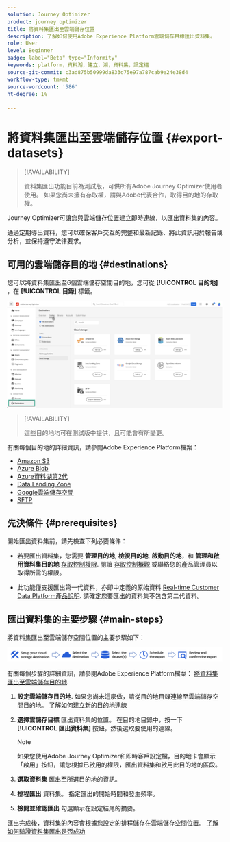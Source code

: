 ```yaml
---
solution: Journey Optimizer
product: journey optimizer
title: 將資料集匯出至雲端儲存位置
description: 了解如何使用Adobe Experience Platform雲端儲存目標匯出資料集。
role: User
level: Beginner
badge: label="Beta" type="Informity"
keywords: platform，資料湖，建立，湖，資料集，設定檔
source-git-commit: c3ad875b50999da833d75e97a787cab9e24e38d4
workflow-type: tm+mt
source-wordcount: '586'
ht-degree: 1%

---
```



# 將資料集匯出至雲端儲存位置 {#export-datasets}

>[!AVAILABILITY]
>
>資料集匯出功能目前為測試版，可供所有Adobe Journey Optimizer使用者使用。 如果您尚未擁有存取權，請與Adobe代表合作，取得目的地的存取權。

Journey Optimizer可讓您與雲端儲存位置建立即時連線，以匯出資料集的內容。

通過定期導出資料，您可以確保客戶交互的完整和最新記錄、將此資訊用於報告或分析，並保持遵守法律要求。

## 可用的雲端儲存目的地 {#destinations}

您可以將資料集匯出至6個雲端儲存空間目的地，您可從 **[!UICONTROL 目的地]** ，在 **[!UICONTROL 目錄]** 標籤。

![](assets/dataset-export-setup.png)

>[!AVAILABILITY]
>
>這些目的地均可在測試版中提供，且可能會有所變更。

有關每個目的地的詳細資訊，請參閱Adobe Experience Platform檔案：

* [Amazon S3](https://experienceleague.adobe.com/docs/experience-platform/destinations/catalog/cloud-storage/amazon-s3.html)
* [Azure Blob](https://experienceleague.adobe.com/docs/experience-platform/destinations/catalog/cloud-storage/azure-blob.html)
* [Azure資料湖第2代](https://experienceleague.adobe.com/docs/experience-platform/destinations/catalog/cloud-storage/adls-gen2.html)
* [Data Landing Zone](https://experienceleague.adobe.com/docs/experience-platform/destinations/catalog/cloud-storage/data-landing-zone.html)
* [Google雲端儲存空間](https://experienceleague.adobe.com/docs/experience-platform/destinations/catalog/cloud-storage/google-cloud-storage.html)
* [SFTP](https://experienceleague.adobe.com/docs/experience-platform/destinations/catalog/cloud-storage/sftp.html)

## 先決條件 {#prerequisites}

開始匯出資料集前，請先檢查下列必要條件：

* 若要匯出資料集，您需要 **管理目的地**, **檢視目的地**, **啟動目的地**，和 **管理和啟用資料集目的地** [存取控制權限](https://experienceleague.adobe.com/docs/experience-platform/access-control/home.html#permissions). 閱讀 [存取控制概觀](https://experienceleague.adobe.com/docs/experience-platform/access-control/ui/overview.html) 或聯絡您的產品管理員以取得所需的權限。

* 此功能僅支援匯出第一代資料，亦即中定義的原始資料 [Real-time Customer Data Platform產品說明](https://helpx.adobe.com/legal/product-descriptions/real-time-customer-data-platform-b2c-edition-prime-and-ultimate-packages.html). 請確定您要匯出的資料集不包含第二代資料。

## 匯出資料集的主要步驟 {#main-steps}

將資料集匯出至雲端儲存空間位置的主要步驟如下：

![](assets/dataset-export-process.png)

有關每個步驟的詳細資訊，請參閱Adobe Experience Platform檔案： [將資料集匯出至雲端儲存目的地](https://experienceleague.adobe.com/docs/experience-platform/destinations/ui/activate/export-datasets.html?lang=en).

1. **設定雲端儲存目的地**. 如果您尚未這麼做，請從目的地目錄連線至雲端儲存空間目的地。 [了解如何建立新的目的地連線](https://experienceleague.adobe.com/docs/experience-platform/destinations/ui/connect-destination.html?lang=en#setup)

   <!--![](assets/dataset-export-setup.png)-->

1. **選擇雲儲存目標** 匯出資料集的位置。 在目的地目錄中，按一下 **[!UICONTROL 匯出資料集]** 按鈕，然後選取要使用的連線。

   <!--![](assets/dataset-export-destination.png)-->

   >[!NOTE]
   >
   >如果您使用Adobe Journey Optimizer和即時客戶設定檔，目的地卡會顯示「啟用」按鈕，讓您根據已啟用的權限，匯出資料集和啟用此目的地的區段。

1. **選取資料集** 匯出至所選目的地的資訊。

   <!--![](assets/dataset-export-dataset-selection.png)-->

1. **排程匯出** 資料集。 指定匯出的開始時間和發生頻率。

   <!--![](assets/dataset-export-schedule.png)-->

1. **檢閱並確認匯出** 勾選顯示在設定結尾的摘要。

   <!--![](assets/dataset-export-review.png)-->

匯出完成後，資料集的內容會根據您設定的排程儲存在雲端儲存空間位置。 [了解如何驗證資料集匯出是否成功](https://experienceleague.adobe.com/docs/experience-platform/destinations/ui/activate/export-datasets.html#verify)
